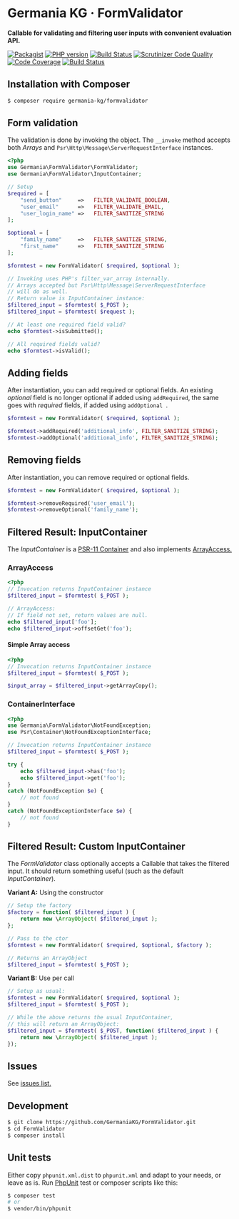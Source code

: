# Germania KG · FormValidator

**Callable for validating and filtering user inputs with convenient evaluation API.**


[![Packagist](https://img.shields.io/packagist/v/germania-kg/formvalidator.svg?style=flat)](https://packagist.org/packages/germania-kg/formvalidator)
[![PHP version](https://img.shields.io/packagist/php-v/germania-kg/formvalidator.svg)](https://packagist.org/packages/germania-kg/formvalidator)
[![Build Status](https://img.shields.io/travis/GermaniaKG/FormValidator.svg?label=Travis%20CI)](https://travis-ci.org/GermaniaKG/FormValidator)
[![Scrutinizer Code Quality](https://scrutinizer-ci.com/g/GermaniaKG/FormValidator/badges/quality-score.png?b=master)](https://scrutinizer-ci.com/g/GermaniaKG/FormValidator/?branch=master)
[![Code Coverage](https://scrutinizer-ci.com/g/GermaniaKG/FormValidator/badges/coverage.png?b=master)](https://scrutinizer-ci.com/g/GermaniaKG/FormValidator/?branch=master)
[![Build Status](https://scrutinizer-ci.com/g/GermaniaKG/FormValidator/badges/build.png?b=master)](https://scrutinizer-ci.com/g/GermaniaKG/FormValidator/build-status/master)


## Installation with Composer

```bash
$ composer require germania-kg/formvalidator
```

## Form validation

The validation is done by invoking the object. The `__invoke`  method accepts both *Arrays* and `Psr\Http\Message\ServerRequestInterface` instances.

```php
<?php
use Germania\FormValidator\FormValidator;
use Germania\FormValidator\InputContainer;

// Setup
$required = [
	"send_button"     =>   FILTER_VALIDATE_BOOLEAN,
	"user_email"      =>   FILTER_VALIDATE_EMAIL,
	"user_login_name" =>   FILTER_SANITIZE_STRING
];

$optional = [
	"family_name"     =>   FILTER_SANITIZE_STRING,
	"first_name"      =>   FILTER_SANITIZE_STRING
];

$formtest = new FormValidator( $required, $optional );

// Invoking uses PHP's filter_var_array internally.
// Arrays accepted but Psr\Http\Message\ServerRequestInterface
// will do as well.
// Return value is InputContainer instance:
$filtered_input = $formtest( $_POST );
$filtered_input = $formtest( $request );

// At least one required field valid?
echo $formtest->isSubmitted();

// All required fields valid?
echo $formtest->isValid();


```

## Adding fields

After instantiation, you can add required or optional fields. An existing *optional* field is no longer optional if added using `addRequired`, the same goes with *required* fields, if added using `addOptional `.

```php
$formtest = new FormValidator( $required, $optional );

$formtest->addRequired('additional_info', FILTER_SANITIZE_STRING);
$formtest->addOptional('additional_info', FILTER_SANITIZE_STRING);
```


## Removing fields

After instantiation, you can remove required or optional fields.

```php
$formtest = new FormValidator( $required, $optional );

$formtest->removeRequired('user_email');
$formtest->removeOptional('family_name');
```



## Filtered Result: InputContainer

The *InputContainer* is a [PSR-11 Container](https://github.com/php-fig/fig-standards/blob/master/accepted/PSR-11-container.md) and also implements [ArrayAccess.](http://php.net/manual/de/class.arrayaccess.php)


### ArrayAccess

```php
<?php
// Invocation returns InputContainer instance
$filtered_input = $formtest( $_POST );

// ArrayAccess: 
// If field not set, return values are null.
echo $filtered_input['foo'];
echo $filtered_input->offsetGet('foo');
```

#### Simple Array access

```php
<?php
// Invocation returns InputContainer instance
$filtered_input = $formtest( $_POST );

$input_array = $filtered_input->getArrayCopy();
```

### ContainerInterface

```php
<?php
use Germania\FormValidator\NotFoundException;
use Psr\Container\NotFoundExceptionInterface;

// Invocation returns InputContainer instance
$filtered_input = $formtest( $_POST );

try {
	echo $filtered_input->has('foo');
	echo $filtered_input->get('foo');
}
catch (NotFoundException $e) {
	// not found
}
catch (NotFoundExceptionInterface $e) {
	// not found
}
```



## Filtered Result: Custom InputContainer

The *FormValidator* class optionally accepts a Callable that takes the filtered input. It should return something useful (such as the default *InputContainer*).

**Variant A:** Using the constructor

```php
// Setup the factory
$factory = function( $filtered_input ) {
    return new \ArrayObject( $filtered_input );
};

// Pass to the ctor
$formtest = new FormValidator( $required, $optional, $factory );

// Returns an ArrayObject
$filtered_input = $formtest( $_POST );
```

**Variant B:** Use per call

```php
// Setup as usual:
$formtest = new FormValidator( $required, $optional );
$filtered_input = $formtest( $_POST );

// While the above returns the usual InputContainer,
// this will return an ArrayObject:
$filtered_input = $formtest( $_POST, function( $filtered_input ) {
    return new \ArrayObject( $filtered_input );
});
```

## 

## Issues

See [issues list.][i0]

[i0]: https://github.com/GermaniaKG/FormValidator/issues

## Development

```bash
$ git clone https://github.com/GermaniaKG/FormValidator.git
$ cd FormValidator
$ composer install
```

## Unit tests

Either copy `phpunit.xml.dist` to `phpunit.xml` and adapt to your needs, or leave as is. Run [PhpUnit](https://phpunit.de/) test or composer scripts like this:

```bash
$ composer test
# or
$ vendor/bin/phpunit
```


